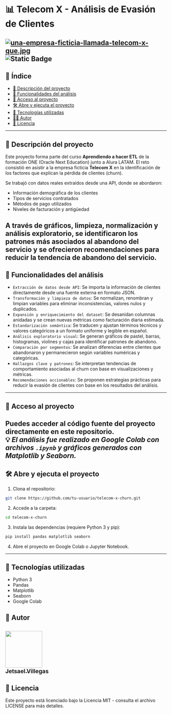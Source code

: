 # 📊 Telecom X - Análisis de Evasión de Clientes

[![una-empresa-ficticia-llamada-telecom-x-que.jpg](https://i.postimg.cc/59rqW8v9/una-empresa-ficticia-llamada-telecom-x-que.jpg)](https://postimg.cc/8shrhJtx)
![Static Badge](https://img.shields.io/badge/status-completed-green)
---
## 📑 Índice
- [🧾 Descripción del proyecto](#-descripción-del-proyecto)
- [🔧 Funcionalidades del análisis](#-funcionalidades-del-análisis)
- [📂 Acceso al proyecto](#-acceso-al-proyecto)
- [🛠️ Abre y ejecuta el proyecto](#️-abre-y-ejecuta-el-proyecto)
- [🧰 Tecnologías utilizadas](#-tecnologías-utilizadas)
- [👨‍💻 Autor](#-autor)
- [🪪 Licencia](#-licencia)
---
## 🧾 Descripción del proyecto
Este proyecto forma parte del curso **Aprendiendo a hacer ETL** de la formación ONE (Oracle Next Education) junto a Alura LATAM. El reto consistió en asistir a la empresa ficticia **Telecom X** en la identificación de los factores que explican la pérdida de clientes (churn).

Se trabajó con datos reales extraídos desde una API, donde se abordaron:

- Información demográfica de los clientes
- Tipos de servicios contratados
- Métodos de pago utilizados
- Niveles de facturación y antigüedad

A través de gráficos, limpieza, normalización y análisis exploratorio, se identificaron los patrones más asociados al abandono del servicio y se ofrecieron recomendaciones para reducir la tendencia de abandono del servicio.
---
## 🔧 Funcionalidades del análisis
- `Extracción de datos desde API`: Se importa la información de clientes directamente desde una fuente externa en formato JSON.
- `Transformación y limpieza de datos`: Se normalizan, renombran y limpian variables para eliminar inconsistencias, valores nulos y duplicados.
- `Expansión y enriquecimiento del dataset`: Se desanidan columnas anidadas y se crean nuevas métricas como facturación diaria estimada.
- `Estandarización semántica`: Se traducen y ajustan términos técnicos y valores categóricos a un formato uniforme y legible en español.
- `Análisis exploratorio visual`: Se generan gráficos de pastel, barras, histogramas, violines y cajas para identificar patrones de abandono.
- `Comparación por segmentos`: Se analizan diferencias entre clientes que abandonaron y permanecieron según variables numéricas y categóricas.
- `Hallazgos clave y patrones`: Se interpretan tendencias de comportamiento asociadas al churn con base en visualizaciones y métricas.
- `Recomendaciones accionables`: Se proponen estrategias prácticas para reducir la evasión de clientes con base en los resultados del análisis.
---
## 📂 Acceso al proyecto
Puedes acceder al código fuente del proyecto directamente en este repositorio.  
💡 *El análisis fue realizado en Google Colab con archivos `.ipynb` y gráficos generados con Matplotlib y Seaborn.*
---
## 🛠️ Abre y ejecuta el proyecto
1. Clona el repositorio:
```bash
git clone https://github.com/tu-usuario/telecom-x-churn.git
```
2. Accede a la carpeta:
```bash
cd telecom-x-churn
```
3. Instala las dependencias (requiere Python 3 y pip):
```bash
pip install pandas matplotlib seaborn
```
4. Abre el proyecto en Google Colab o Jupyter Notebook.
---
## 🧰 Tecnologías utilizadas
- Python 3
- Pandas
- Matplotlib
- Seaborn
- Google Colab
## 👤 Autor
[<img src="https://avatars.githubusercontent.com/u/157757330?v=4" width=115><br><sub>Jetsael Villegas</sub>](https://github.com/JetsaelVillegasMendoza)
---
## 📝 Licencia
Este proyecto está licenciado bajo la Licencia MIT - consulta el archivo LICENSE para más detalles.


